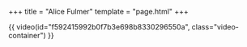 +++
title = "Alice Fulmer"
template = "page.html"
+++

{{ video(id="f592415992b0f7b3e698b8330296550a", class="video-container") }}
